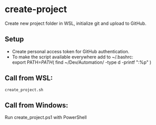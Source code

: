 # create-project
Create new project folder in WSL, initialize git and upload to GitHub.
## Setup
- Create personal access token for GitHub authentication.
- To make the script available everywhere add to ~/.bashrc:  
export PATH=$PATH$( find ~/Dev/Automation/ -type d -printf ":%p" )

## Call from WSL:
    create_project.sh

## Call from Windows:
Run create_project.ps1 with PowerShell